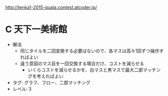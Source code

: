http://tenka1-2015-quala.contest.atcoder.jp/

# C 天下一美術館

- 解法
    - 同じタイルを二回変換する必要はないので、各マスは高々1回ずつ操作すればよい
    - 違う意図のマス目を一回交換する場合だけ、コストを減らせる
        - いくらコストを減らせるかを、白マスと黒マスで最大二部マッチングを考えればよい
- タグ: グラフ、フロー、二部マッチング
- レベル: 3
